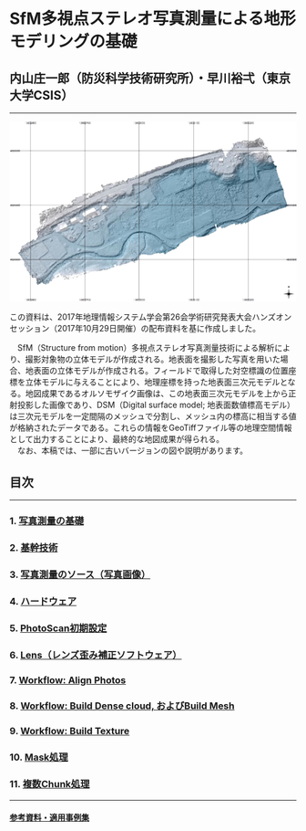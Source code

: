 # SfM多視点ステレオ写真測量による地形モデリングの基礎  
## 内山庄一郎（防災科学技術研究所）・早川裕弌（東京大学CSIS）
---

![img](./top.png)

この資料は、2017年地理情報システム学会第26会学術研究発表大会ハンズオンセッション（2017年10月29日開催）の配布資料を基に作成しました。

　SfM（Structure from motion）多視点ステレオ写真測量技術による解析により、撮影対象物の立体モデルが作成される。地表面を撮影した写真を用いた場合、地表面の立体モデルが作成される。フィールドで取得した対空標識の位置座標を立体モデルに与えることにより、地理座標を持った地表面三次元モデルとなる。地図成果であるオルソモザイク画像は、この地表面三次元モデルを上から正射投影した画像であり、DSM（Digital surface model; 地表面数値標高モデル）は三次元モデルを一定間隔のメッシュで分割し、メッシュ内の標高に相当する値が格納されたデータである。これらの情報をGeoTiffファイル等の地理空間情報として出力することにより、最終的な地図成果が得られる。  
　なお、本稿では、一部に古いバージョンの図や説明があります。

## 目次  
---
### 1. [写真測量の基礎](./1.summary/1.summary.md)
### 2. [基幹技術](./2.technique/2.technique.md)
### 3. [写真測量のソース（写真画像）](./3.source/3.source.md)
### 4. [ハードウェア](./4.hardware/4.hardware.md)
### 5. [PhotoScan初期設定](./5.setting/5.setting.md)
### 6. [Lens（レンズ歪み補正ソフトウェア）](./6.lens/6.lens.md)
### 7. [Workflow: Align Photos](./7.align_photo/7.align_photo.md)
### 8. [Workflow: Build Dense cloud, およびBuild Mesh](./8.build_dense_cloud/8.build_dense_cloud.md)
### 9. [Workflow: Build Texture](./9.build_texture/9.build_texture.md)
### 10. [Mask処理](./10.mask/10.maskmd)
### 11. [複数Chunk処理](./11.chunk/11.chunk.md)
---
#### [参考資料・適用事例集](./appendix/appendix.md)
